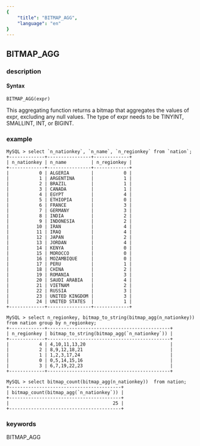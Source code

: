 ```yaml
---
{
    "title": "BITMAP_AGG",
    "language": "en"
}
---
```


<!-- 
Licensed to the Apache Software Foundation (ASF) under one
or more contributor license agreements.  See the NOTICE file
distributed with this work for additional information
regarding copyright ownership.  The ASF licenses this file
to you under the Apache License, Version 2.0 (the
"License"); you may not use this file except in compliance
with the License.  You may obtain a copy of the License at

  http://www.apache.org/licenses/LICENSE-2.0

Unless required by applicable law or agreed to in writing,
software distributed under the License is distributed on an
"AS IS" BASIS, WITHOUT WARRANTIES OR CONDITIONS OF ANY
KIND, either express or implied.  See the License for the
specific language governing permissions and limitations
under the License.
-->

## BITMAP_AGG
### description
#### Syntax

`BITMAP_AGG(expr)`


This aggregating function returns a bitmap that aggregates the values of expr, excluding any null values.
The type of expr needs to be TINYINT, SMALLINT, INT, or BIGINT.

### example
```
MySQL > select `n_nationkey`, `n_name`, `n_regionkey` from `nation`;
+-------------+----------------+-------------+
| n_nationkey | n_name         | n_regionkey |
+-------------+----------------+-------------+
|           0 | ALGERIA        |           0 |
|           1 | ARGENTINA      |           1 |
|           2 | BRAZIL         |           1 |
|           3 | CANADA         |           1 |
|           4 | EGYPT          |           4 |
|           5 | ETHIOPIA       |           0 |
|           6 | FRANCE         |           3 |
|           7 | GERMANY        |           3 |
|           8 | INDIA          |           2 |
|           9 | INDONESIA      |           2 |
|          10 | IRAN           |           4 |
|          11 | IRAQ           |           4 |
|          12 | JAPAN          |           2 |
|          13 | JORDAN         |           4 |
|          14 | KENYA          |           0 |
|          15 | MOROCCO        |           0 |
|          16 | MOZAMBIQUE     |           0 |
|          17 | PERU           |           1 |
|          18 | CHINA          |           2 |
|          19 | ROMANIA        |           3 |
|          20 | SAUDI ARABIA   |           4 |
|          21 | VIETNAM        |           2 |
|          22 | RUSSIA         |           3 |
|          23 | UNITED KINGDOM |           3 |
|          24 | UNITED STATES  |           1 |
+-------------+----------------+-------------+

MySQL > select n_regionkey, bitmap_to_string(bitmap_agg(n_nationkey)) from nation group by n_regionkey;
+-------------+---------------------------------------------+
| n_regionkey | bitmap_to_string(bitmap_agg(`n_nationkey`)) |
+-------------+---------------------------------------------+
|           4 | 4,10,11,13,20                               |
|           2 | 8,9,12,18,21                                |
|           1 | 1,2,3,17,24                                 |
|           0 | 0,5,14,15,16                                |
|           3 | 6,7,19,22,23                                |
+-------------+---------------------------------------------+

MySQL > select bitmap_count(bitmap_agg(n_nationkey))  from nation;
+-----------------------------------------+
| bitmap_count(bitmap_agg(`n_nationkey`)) |
+-----------------------------------------+
|                                      25 |
+-----------------------------------------+
```
### keywords
BITMAP_AGG
